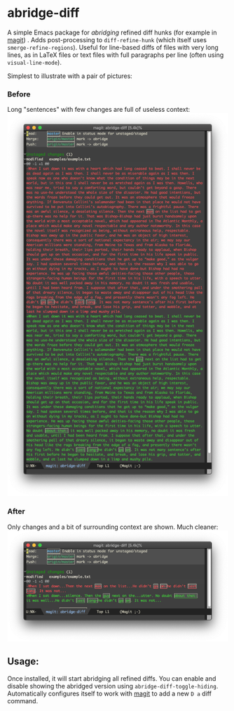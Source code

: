 # abridge-diff
A simple Emacs package for _abridging_ refined diff hunks (for example in [magit](https://github.com/magit/magit)) .  Adds post-processing to `diff-refine-hunk` (which itself uses `smerge-refine-regions`). Useful for line-based diffs of files with very long lines, as in LaTeX files or text files with full paragraphs per line (often using `visual-line-mode`).  

Simplest to illustrate with a pair of pictures:
### Before
Long "sentences" with few changes are full of useless context:
![](examples/before.png)

### After
Only changes and a bit of surrounding context are shown.  Much cleaner:
![](examples/after.png)

## Usage:

Once installed, it will start abridging all refined diffs. You can enable and disable showing the abridged version using `abridge-diff-toggle-hiding`.  Automatically configures itself to work with [magit](https://github.com/magit/magit) to add a new `D a` diff command.  
